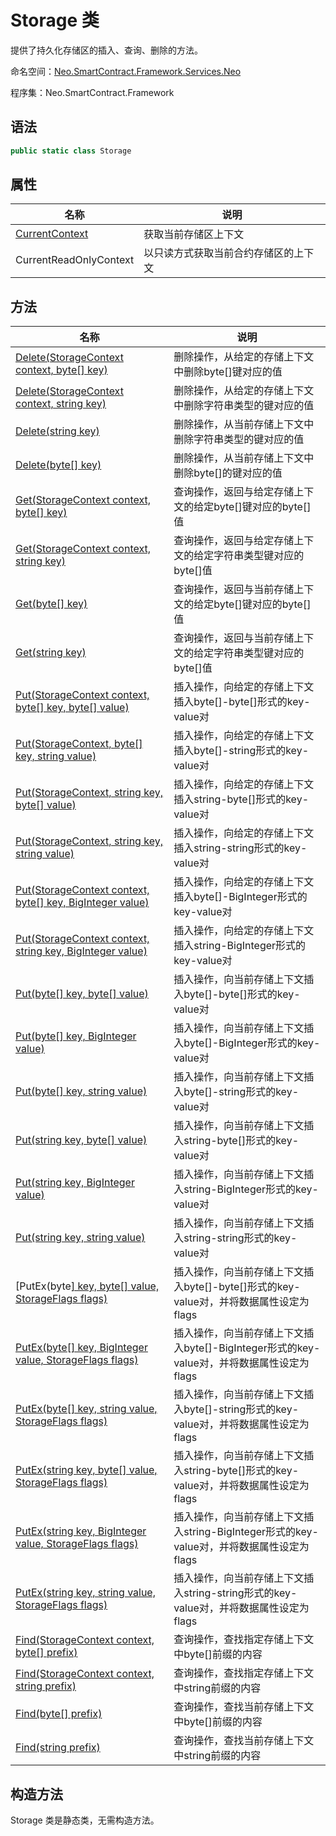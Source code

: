 # Storage 类

提供了持久化存储区的插入、查询、删除的方法。

命名空间：[Neo.SmartContract.Framework.Services.Neo](../neo.md)

程序集：Neo.SmartContract.Framework

## 语法

```c#
public static class Storage
```

## 属性

| 名称                                       | 说明         |
| ---------------------------------------- | ---------- |
| [CurrentContext](Storage/CurrentContext.md) | 获取当前存储区上下文 |
| CurrentReadOnlyContext | 以只读方式获取当前合约存储区的上下文 |

## 方法

| 名称                                       | 说明                               |
| ---------------------------------------- | -------------------------------- |
| [Delete(StorageContext context, byte[] key)](Storage/Delete.md) | 删除操作，从给定的存储上下文中删除byte[]键对应的值  |
| [Delete(StorageContext context, string key)](Storage/Delete.md) | 删除操作，从给定的存储上下文中删除字符串类型的键对应的值 |
| [Delete(string key)](Storage/Delete.md) | 删除操作，从当前存储上下文中删除字符串类型的键对应的值 |
| [Delete(byte[] key)](Storage/Delete.md) | 删除操作，从当前存储上下文中删除byte[]的键对应的值 |
| [Get(StorageContext context, byte[] key)](Storage/Get.md) | 查询操作，返回与给定存储上下文的给定byte[]键对应的byte[]值  |
| [Get(StorageContext context, string key)](Storage/Get.md) | 查询操作，返回与给定存储上下文的给定字符串类型键对应的byte[]值  |
| [Get(byte[] key)](Storage/Get.md) | 查询操作，返回与当前存储上下文的给定byte[]键对应的byte[]值  |
| [Get(string key)](Storage/Get.md) | 查询操作，返回与当前存储上下文的给定字符串类型键对应的byte[]值 |
| [Put(StorageContext context, byte[] key, byte[] value)](Storage/Put.md) | 插入操作，向给定的存储上下文插入byte[]-byte[]形式的key-value对 |
| [Put(StorageContext, byte[] key, string value)](Storage/Put.md) | 插入操作，向给定的存储上下文插入byte[]-string形式的key-value对 |
| [Put(StorageContext, string key, byte[] value)](Storage/Put.md) | 插入操作，向给定的存储上下文插入string-byte[]形式的key-value对 |
| [Put(StorageContext, string key, string value)](Storage/Put.md) | 插入操作，向给定的存储上下文插入string-string形式的key-value对 |
| [Put(StorageContext context, byte[] key, BigInteger value)](Storage/Put.md) | 插入操作，向给定的存储上下文插入byte[]-BigInteger形式的key-value对 |
| [Put(StorageContext context, string key, BigInteger value)](Storage/Put.md) | 插入操作，向给定的存储上下文插入string-BigInteger形式的key-value对 |
| [Put(byte\[\] key, byte[] value)](Storage/Put.md) | 插入操作，向当前存储上下文插入byte[]-byte[]形式的key-value对 |
| [Put(byte[] key, BigInteger value)](Storage/Put.md) | 插入操作，向当前存储上下文插入byte[]-BigInteger形式的key-value对 |
| [Put(byte[] key, string value)](Storage/Put.md) | 插入操作，向当前存储上下文插入byte[]-string形式的key-value对 |
| [Put(string key, byte[] value)](Storage/Put.md) | 插入操作，向当前存储上下文插入string-byte[]形式的key-value对 |
| [Put(string key, BigInteger value)](Storage/Put.md) | 插入操作，向当前存储上下文插入string-BigInteger形式的key-value对 |
| [Put(string key, string value)](Storage/Put.md) | 插入操作，向当前存储上下文插入string-string形式的key-value对 |
| [PutEx(byte[\] key, byte[] value, StorageFlags flags)](Storage/PutEx.md) | 插入操作，向当前存储上下文插入byte[]-byte[]形式的key-value对，并将数据属性设定为flags |
| [PutEx(byte[] key, BigInteger value, StorageFlags flags)](Storage/PutEx.md) | 插入操作，向当前存储上下文插入byte[]-BigInteger形式的key-value对，并将数据属性设定为flags |
| [PutEx(byte[] key, string value, StorageFlags flags)](Storage/PutEx.md) | 插入操作，向当前存储上下文插入byte[]-string形式的key-value对，并将数据属性设定为flags |
| [PutEx(string key, byte[] value, StorageFlags flags)](Storage/PutEx.md) | 插入操作，向当前存储上下文插入string-byte[]形式的key-value对，并将数据属性设定为flags |
| [PutEx(string key, BigInteger value, StorageFlags flags)](Storage/PutEx.md) | 插入操作，向当前存储上下文插入string-BigInteger形式的key-value对，并将数据属性设定为flags |
| [PutEx(string key, string value, StorageFlags flags)](Storage/PutEx.md) | 插入操作，向当前存储上下文插入string-string形式的key-value对，并将数据属性设定为flags |
| [Find(StorageContext context, byte[] prefix)](Storage/Find.md) | 查询操作，查找指定存储上下文中byte[]前缀的内容  |
| [Find(StorageContext context, string prefix)](Storage/Find.md) | 查询操作，查找指定存储上下文中string前缀的内容  |
| [Find(byte[] prefix)](Storage/Find.md) | 查询操作，查找当前存储上下文中byte[]前缀的内容  |
| [Find(string prefix)](Storage/Find.md) | 查询操作，查找当前存储上下文中string前缀的内容  |

## 构造方法

Storage 类是静态类，无需构造方法。